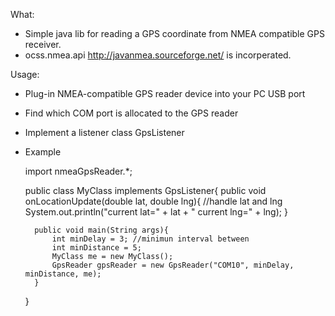 What:
- Simple java lib for reading a GPS coordinate from NMEA compatible GPS receiver.
- ocss.nmea.api http://javanmea.sourceforge.net/ is incorperated.

Usage:
- Plug-in NMEA-compatible GPS reader device into your PC USB port
- Find which COM port is allocated to the GPS reader
- Implement a listener class GpsListener
- Example
	
	
	import nmeaGpsReader.*;
	
	public class MyClass implements GpsListener{
		public void onLocationUpdate(double lat, double lng){
			//handle lat and lng
			System.out.println("current lat=" + lat + " current lng=" + lng);
		}
		
		public void main(String args){
			int minDelay = 3; //minimun interval between 
			int minDistance = 5;
			MyClass me = new MyClass();
			GpsReader gpsReader = new GpsReader("COM10", minDelay, minDistance, me);
		}
	}